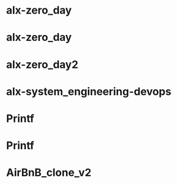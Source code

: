 # alx-zero_day
# alx-zero_day
# alx-zero_day2
# alx-system_engineering-devops
# Printf
# Printf
# AirBnB_clone_v2
